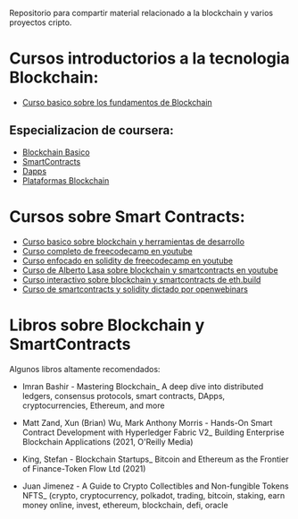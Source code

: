 Repositorio para compartir material relacionado a la blockchain y varios proyectos cripto.

# Cursos introductorios a la tecnologia Blockchain:
* [Curso basico sobre los fundamentos de Blockchain](https://www.edx.org/es/course/fundamentos-de-la-tecnologia-blockchain)

## Especializacion de coursera:
* [Blockchain Basico](https://es.coursera.org/learn/blockchain-basics?specialization=blockchain)
* [SmartContracts](https://es.coursera.org/learn/smarter-contracts?specialization=blockchain)
* [Dapps](https://es.coursera.org/learn/decentralized-apps-on-blockchain?specialization=blockchain)
* [Plataformas Blockchain](https://es.coursera.org/learn/blockchain-platforms?specialization=blockchain)


# Cursos sobre Smart Contracts:
* [Curso basico sobre blockchain y herramientas de desarrollo](https://www.cursosdev.com/4385966-smart-contracts)
* [Curso completo de freecodecamp en youtube](https://www.youtube.com/watch?v=M576WGiDBdQ&feature=youtu.be)
* [Curso enfocado en solidity de freecodecamp en youtube](https://www.youtube.com/watch?v=ipwxYa-F1uY)
* [Curso de Alberto Lasa sobre blockchain y smartcontracts en youtube](https://www.youtube.com/c/AlbertoLasa)
* [Curso interactivo sobre blockchain y smartcontracts de eth.build](https://eth.build/)
* [Curso de smartcontracts y solidity dictado por openwebinars](https://openwebinars.net/cursos/smart-contracts-solidity/)

# Libros sobre Blockchain y SmartContracts
  Algunos libros altamente recomendados:
  * Imran Bashir - Mastering Blockchain_ A deep dive into distributed ledgers, consensus protocols, smart contracts, DApps, cryptocurrencies, Ethereum, and more
  
  * Matt Zand, Xun (Brian) Wu, Mark Anthony Morris - Hands-On Smart Contract Development with Hyperledger Fabric V2_ Building Enterprise Blockchain Applications (2021, O'Reilly Media)
  
  * King, Stefan - Blockchain Startups_ Bitcoin and Ethereum as the Frontier of Finance-Token Flow Ltd (2021)
  
  * Juan Jimenez - A Guide to Crypto Collectibles and Non-fungible Tokens NFTS_ (crypto, cryptocurrency, polkadot, trading, bitcoin, staking, earn money online, invest, ethereum, blockchain, defi, oracle
